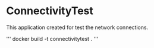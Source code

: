 # ConnectivityTest

This application created for test the network connections.

'''
docker build -t connectivitytest . 
'''